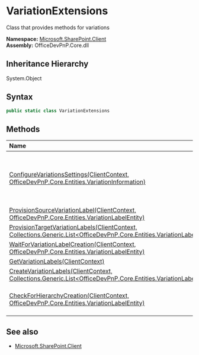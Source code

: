 # VariationExtensions
Class that provides methods for variations  

**Namespace:** [Microsoft.SharePoint.Client](Microsoft.SharePoint.Client.md)  
**Assembly:** OfficeDevPnP.Core.dll  
## Inheritance Hierarchy
System.Object  
## Syntax
```C#
public static class VariationExtensions
```
## Methods
|**Name**|**Description**|
|:-----|:-----|
| [ConfigureVariationsSettings(ClientContext, OfficeDevPnP.Core.Entities.VariationInformation)](Microsoft.SharePoint.Client.VariationExtensions.ConfigureVariationsSettingsClientContextOfficeDevPnP.Core.Entities.VariationInformation.md) | Configures the variation settings 1. Go to "Site Actions" -> "Site settings" 2. Under "Site collection administration", click "Variation Settings". This method is for the page above to change or update the "Variation Settings"
| [ProvisionSourceVariationLabel(ClientContext, OfficeDevPnP.Core.Entities.VariationLabelEntity)](Microsoft.SharePoint.Client.VariationExtensions.ProvisionSourceVariationLabelClientContextOfficeDevPnP.Core.Entities.VariationLabelEntity.md) | Creates source variation label
| [ProvisionTargetVariationLabels(ClientContext, Collections.Generic.List<OfficeDevPnP.Core.Entities.VariationLabelEntity>)](Microsoft.SharePoint.Client.VariationExtensions.ProvisionTargetVariationLabelsClientContextCollections.Generic.List<OfficeDevPnP.Core.Entities.VariationLabelEntity>.md) | 
| [WaitForVariationLabelCreation(ClientContext, OfficeDevPnP.Core.Entities.VariationLabelEntity)](Microsoft.SharePoint.Client.VariationExtensions.WaitForVariationLabelCreationClientContextOfficeDevPnP.Core.Entities.VariationLabelEntity.md) | Wait for the variation label creation
| [GetVariationLabels(ClientContext)](Microsoft.SharePoint.Client.VariationExtensions.GetVariationLabelsClientContext.md) | Retrieve all configured variation labels
| [CreateVariationLabels(ClientContext, Collections.Generic.List<OfficeDevPnP.Core.Entities.VariationLabelEntity>)](Microsoft.SharePoint.Client.VariationExtensions.CreateVariationLabelsClientContextCollections.Generic.List<OfficeDevPnP.Core.Entities.VariationLabelEntity>.md) | 
| [CheckForHierarchyCreation(ClientContext, OfficeDevPnP.Core.Entities.VariationLabelEntity)](Microsoft.SharePoint.Client.VariationExtensions.CheckForHierarchyCreationClientContextOfficeDevPnP.Core.Entities.VariationLabelEntity.md) | Checks if hierarchy is created for the variation label. Get the "Hierarchy_x0020_Is_x0020_Created" list item value
## See also
- [Microsoft.SharePoint.Client](Microsoft.SharePoint.Client.md)
